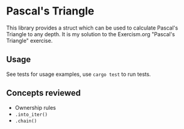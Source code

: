 # Pascal's Triangle
This library provides a struct which can be used to calculate Pascal's Triangle to any depth. It is my solution to the Exercism.org "Pascal's Triangle" exercise.
## Usage
See tests for usage examples, use `cargo test` to run tests.
## Concepts reviewed
- Ownership rules
- `.into_iter()`
- `.chain()`